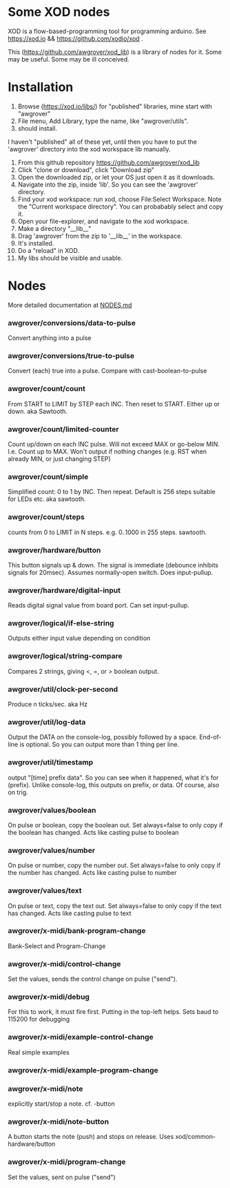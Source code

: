 # Some XOD nodes

XOD is a flow-based-programming tool for programming arduino. See https://xod.io && https://github.com/xodio/xod .

This (https://github.com/awgrover/xod_lib) is a library of nodes for it. Some may be useful. Some may be ill conceived.

# Installation

1. Browse (https://xod.io/libs/) for "published" libraries, mine start with "awgrover"
1. File menu, Add Library, type the name, like "awgrover/utils".
1. should install.

I haven't "published" all of these yet, until then you have to put the 'awgrover' directory into the xod workspace lib manually.

1. From this github repository https://github.com/awgrover/xod_lib
1. Click "clone or download", click "Download zip"
1. Open the downloaded zip, or let your OS just open it as it downloads.
1. Navigate into the zip, inside 'lib'. So you can see the 'awgrover' directory.
1. Find your xod workspace: run xod, choose File:Select Workspace. Note the "Current workspace directory". You can probabably select and copy it.
1. Open your file-explorer, and navigate to the xod workspace.
1. Make a directory "\_\_lib\_\_"
1. Drag 'awgrover' from the zip to '\_\_lib\_\_' in the workspace.
1. It's installed.
1. Do a "reload" in XOD.
1. My libs should be visible and usable.

# Nodes 
More detailed documentation at [NODES.md](/NODES.md)
<span id="auto generated below here"></span>
### awgrover/conversions/data-to-pulse
Convert anything into a pulse
### awgrover/conversions/true-to-pulse
Convert (each) true into a pulse. Compare with cast-boolean-to-pulse
### awgrover/count/count
From START to LIMIT by STEP each INC. Then reset to START. Either up or down. aka Sawtooth.
### awgrover/count/limited-counter
Count up/down on each  INC pulse. Will not exceed MAX or go-below MIN. I.e. Count up to MAX. Won't output if nothing changes (e.g. RST when already MIN, or just changing STEP)
### awgrover/count/simple
Simplified count: 0 to 1 by INC. Then repeat. Default is 256 steps suitable for LEDs etc. aka sawtooth.
### awgrover/count/steps
counts from 0 to LIMIT in N steps. e.g. 0..1000 in 255 steps. sawtooth.
### awgrover/hardware/button
This button signals up & down. The signal is immediate (debounce inhibits signals for 20msec). Assumes normally-open switch. Does input-pullup.
### awgrover/hardware/digital-input
Reads digital signal value from board port. Can set input-pullup.
### awgrover/logical/if-else-string
Outputs either input value depending on condition
### awgrover/logical/string-compare
Compares 2 strings, giving <, =, or > boolean output.
### awgrover/util/clock-per-second
Produce n ticks/sec. aka Hz
### awgrover/util/log-data
Output the DATA on the console-log, possibly followed by a space. End-of-line is optional. So you can output more than 1 thing per line.
### awgrover/util/timestamp
output "[time] prefix data". So you can see when it happened, what it's for (prefix). Unlike console-log, this outputs on prefix, or data. Of course, also on trig.
### awgrover/values/boolean
On pulse or boolean, copy the boolean out. Set always=false to only copy if the boolean has changed. Acts like casting pulse to boolean
### awgrover/values/number
On pulse or number, copy the number out. Set always=false to only copy if the number has changed. Acts like casting pulse to number
### awgrover/values/text
On pulse or text, copy the text out. Set always=false to only copy if the text has changed. Acts like casting pulse to text
### awgrover/x-midi/bank-program-change
Bank-Select and Program-Change
### awgrover/x-midi/control-change
Set the values, sends the control change on pulse ("send").
### awgrover/x-midi/debug
For this to work, it must fire first. Putting in the top-left helps. Sets baud to 115200 for debugging
### awgrover/x-midi/example-control-change
Real simple examples
### awgrover/x-midi/example-program-change

### awgrover/x-midi/note
explicitly start/stop a note. cf. -button
### awgrover/x-midi/note-button
A button starts the note (push) and stops on release. Uses xod/common-hardware/button
### awgrover/x-midi/program-change
Set the values, sent on pulse ("send")
